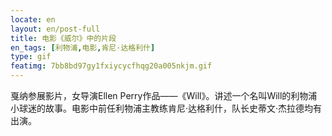 ```yaml
---
locate: en
layout: en/post-full
title: 电影《威尔》中的片段
en_tags: [利物浦,电影,肯尼·达格利什]
type: gif
featimg: 7bb8bd97gy1fxiycycfhqg20a005nkjm.gif
---
```


戛纳参展影片，女导演Ellen Perry作品——《Will》。讲述一个名叫Will的利物浦小球迷的故事。电影中前任利物浦主教练肯尼·达格利什，队长史蒂文·杰拉德均有出演。